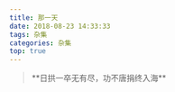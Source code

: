 ```yaml
---
title: 那一天
date: 2018-08-23 14:33:33
tags: 杂集
categories: 杂集
top: true
---
```

<blockquote class="blockquote-center">
**日拱一卒无有尽，功不唐捐终入海**</blockquote>
<!-- more -->

  
